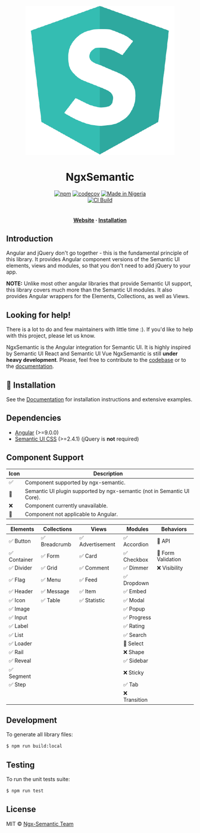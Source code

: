 <p align="center">
  <img
    src="https://raw.githubusercontent.com/ngx-semantic/ngx-semantic-docs/master/src/assets/images/logo.png"
    alt="NgxSemantic"  />
  <h1 align=center>NgxSemantic</h1>
</p>

<p align="center">
  <a href="https://www.npmjs.com/package/ngx-semantic"><img alt="npm" src="https://img.shields.io/npm/v/ngx-semantic"></a>
  <a href="https://codecov.io/gh/ngx-semantic/ngx-semantic"><img src="https://codecov.io/gh/ngx-semantic/ngx-semantic/branch/master/graph/badge.svg" alt="codecov"/></a>
  <a href="https://github.com/acekyd/made-in-nigeria"><img src="https://img.shields.io/badge/made%20in-nigeria-008751.svg?style=flat-square" alt="Made in Nigeria"/></a><br />
  <a href="https://ci.appveyor.com/project/BolorunduroWinnerTimothy/ngx-semantic/branch/master"><img src="https://ci.appveyor.com/api/projects/status/gd04694avya0aa2f/branch/master?svg=true" alt="CI Build"/></a>
</p>

<h4 align="center">
  <br />
  <a href="https://ngx-semantic.github.io/">Website</a>
  ·
  <a href="#-installation">Installation</a>
</h4>

## Introduction

Angular and jQuery don't go together - this is the fundamental principle of this library. It provides Angular component versions of the Semantic UI elements, views and modules, so that you don't need to add jQuery to your app.

**NOTE:** Unlike most other angular libraries that provide Semantic UI support, this library covers much more than the Semantic UI modules. It also provides Angular wrappers for the Elements, Collections, as well as Views.

## Looking for help!

There is a lot to do and few maintainers with little time :). If you'd like to help with this project, please let us know.

NgxSemantic is the Angular integration for <a src="https://semantic-ui.com/">Semantic UI</a>. It is highly inspired by <a src="https://react.semantic-ui.com">Semantic UI React</a> and <a src="https://semantic-ui-vue.github.io">Semantic UI Vue</a>
NgxSemantic is still **under heavy development**. Please, feel free to contribute to the [codebase](https://github.com/ngx-semantic/ngx-semantic) or to the [documentation](https://github.com/ngx-semantic/ngx-semantic-docs).

## 🚀 Installation

See the [Documentation](https://ngx-semantic.github.io/) for installation instructions and extensive examples.

## Dependencies

* [Angular](https://angular.io) (>=9.0.0)
* [Semantic UI CSS](https://semantic-ui.com/) (>=2.4.1) (jQuery is **not** required)

## Component Support

|           Icon          |                                      Description                                    |
|-------------------------|-------------------------------------------------------------------------------------|
| :white_check_mark:      | Component supported by ngx-semantic.                                                |
| :rocket:                | Semantic UI plugin supported by ngx-semantic (not in Semantic UI Core).             |
| :x:                     | Component currently unavailable.                                                    |
| :no_entry_sign:         | Component not applicable to Angular.                                                |

|            Elements            |         Collections          |                Views                |             Modules             |              Behaviors              |
|--------------------------------|------------------------------|-------------------------------------|---------------------------------|-------------------------------------|
| :white_check_mark: Button     | :white_check_mark: Breadcrumb | :white_check_mark: Advertisement    | :white_check_mark: Accordion    | :no_entry_sign: API                 |
| :white_check_mark: Container  | :white_check_mark: Form       | :white_check_mark: Card             | :white_check_mark: Checkbox     | :no_entry_sign: Form Validation     |
| :white_check_mark: Divider    | :white_check_mark: Grid       | :white_check_mark: Comment          | :white_check_mark: Dimmer       | :x: Visibility                      |
| :white_check_mark: Flag       | :white_check_mark: Menu       | :white_check_mark: Feed             | :white_check_mark: Dropdown     |                                     |
| :white_check_mark: Header     | :white_check_mark: Message    | :white_check_mark: Item             | :white_check_mark: Embed        |                                     |
| :white_check_mark: Icon       | :white_check_mark: Table      | :white_check_mark: Statistic        | :white_check_mark: Modal        |                                     |
| :white_check_mark: Image      |                               |                                     | :white_check_mark: Popup        |                                     |
| :white_check_mark: Input      |                               |                                     | :white_check_mark: Progress     |                                     |
| :white_check_mark: Label      |                               |                                     | :white_check_mark: Rating       |                                     |
| :white_check_mark: List       |                               |                                     | :white_check_mark: Search       |                                     |
| :white_check_mark: Loader     |                               |                                     | :rocket: Select                 |                                     |
| :white_check_mark: Rail       |                               |                                     | :x: Shape                       |                                     |
| :white_check_mark: Reveal     |                               |                                     | :white_check_mark: Sidebar      |                                     |
| :white_check_mark: Segment    |                               |                                     | :x: Sticky                      |                                     |
| :white_check_mark: Step       |                               |                                     | :white_check_mark: Tab          |                                     |
|                               |                               |                                     | :x: Transition                  |                                     |

## Development

To generate all library files:

```bash
$ npm run build:local
```

## Testing

To run the unit tests suite:
```bash
$ npm run test
```

## License

MIT © [Ngx-Semantic Team](https://github.com/ngx-semantic)

